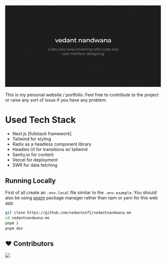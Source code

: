 ![cover](https://raw.githubusercontent.com/vedantnn71/vedantnandwana.me/main/public/social.png)

This is my personal website / portfolio. Feel free to contribute to the project or raise any sort of issue if you have any problem.

# Used Tech Stack
- Next.js [fullstack framework]
- Tailwind for styling
- Radix as a headless component library
- Headles UI for transitions w/ tailwind
- Sanity.io for content
- Vercel for deployment
- SWR for data fetching

## Running Locally
First of all create an `.env.local` file similar to the `.env.example`. You should also be using [pnpm](https://pnpm.io) package manager rather than npm or yarn for this web app.
```sh
git clone https://github.com/vedantnn71/vedantnandwana.me
cd vedantnandwana.me
pnpm i
pnpm dev
```

## ♥ Contributors
<a href="https://github.com/vedantnn71/vedantnandwana.me/graphs/contributors">
  <img src="https://contrib.rocks/image?repo=vedantnn71/vedantnandwana.me" />
</a>

